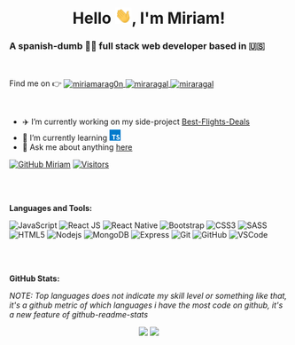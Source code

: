 
<h1 align="center">Hello <img src="https://github.com/Miraragal/-Miriam-README.md/blob/main/wave.gif" width="30px">, I'm Miriam!</h1>

<h3 align="left">A spanish-dumb 💃🏻 full stack web developer based in 🇺🇸</h3>

<br />

<p align="left"> Find me on 👉 <a href=https://www.linkedin.com/in/miriamarag0n/ target="blank">
    <img align="center" src=https://cdn.jsdelivr.net/npm/simple-icons@3.0.1/icons/linkedin.svg alt="miriamarag0n" height="20" width="20" margin="10"/>
  </a>  <a href=mailto:miraragal@gmail.com target="blank">
  <img align="center" src=https://cdn.jsdelivr.net/npm/simple-icons@3.0.1/icons/gmail.svg alt="miraragal" height="20" width="20" />
  </a>  <a href=https://img.shields.io/github/followers/Miraragal?label=follow&style=social target="blank">
  <img align="center" src=https://cdn.jsdelivr.net/npm/simple-icons@3.0.1/icons/github.svg alt="miraragal" height="20" width="20" />
  </a>
</p>

<br />

- ✈️  I’m currently working on my side-project [Best-Flights-Deals](//github.com/Miraragal/Best-flight-deals)
- 🌱 I’m currently learning <code><img height="20" src="https://raw.githubusercontent.com/github/explore/80688e429a7d4ef2fca1e82350fe8e3517d3494d/topics/typescript/typescript.png"></code>
- 💬 Ask me about anything [here](mailto:miraragal@gmail.com)

[![GitHub Miriam](https://img.shields.io/github/followers/Miraragal?label=follow&style=social)](https://github.com/Miraragal)
[![Visitors](https://komarev.com/ghpvc/?username=Miraragal)](https://github.com/Miraragal)

<br />
<br />

**Languages and Tools:**  

  ![JavaScript](https://img.shields.io/badge/-JavaScript-black?style=flat-square&logo=javascript)
  ![React JS](https://img.shields.io/badge/-ReactJS-black?style=flat-square&logo=react)
  ![React Native](https://img.shields.io/badge/-ReactNative-black?style=flat-square&logo=react) 
  ![Bootstrap](https://img.shields.io/badge/-Bootstrap-563D7C?style=flat-square&logo=bootstrap)
  ![CSS3](https://img.shields.io/badge/-CSS3-1572B6?style=flat-square&logo=css3)
  ![SASS](https://img.shields.io/badge/-SASS-1572B6?style=flat-square&logo=sass)
  ![HTML5](https://img.shields.io/badge/-HTML5-E34F26?style=flat-square&logo=html5&logoColor=white)
  ![Nodejs](https://img.shields.io/badge/-NodeJS-black?style=flat-square&logo=Node.js)
  ![MongoDB](https://img.shields.io/badge/-MongoDB-black?style=flat-square&logo=mongodb)
  ![Express](https://img.shields.io/badge/-Express-black?style=flat-square&logo=express)
  ![Git](https://img.shields.io/badge/-Git-black?style=flat-square&logo=git)
  ![GitHub](https://img.shields.io/badge/-GitHub-181717?style=flat-square&logo=github)
  ![VSCode](https://img.shields.io/badge/-VS_Code-007ACC?style=flat-square&logo=visual-studio-code)


<br />
<br />

**GitHub Stats:** 

*NOTE: Top languages does not indicate my skill level or something like that, it's a github metric of which languages i have the most code on github, it's a new feature of github-readme-stats*

<p align="center">
<img src="https://github-readme-stats.vercel.app/api?username=Miraragal&theme=vue&hide_title=true&hide_border=true&show_icons=true&count_private=true&hide=stars,issues" > <img src="https://github-readme-stats.vercel.app/api/top-langs/?username=Miraragal&layout=compact&theme=vue&hide_title=true&hide_border=true" >
</p>





